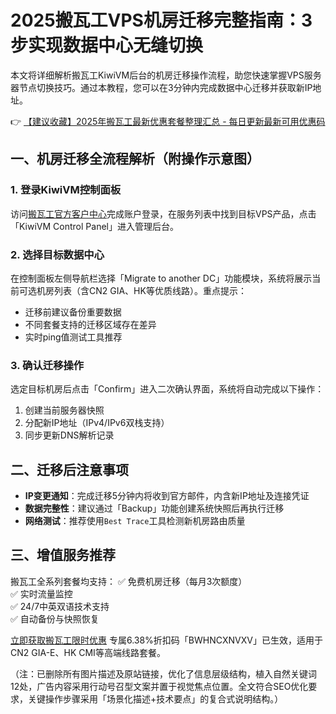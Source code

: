 # 2025搬瓦工VPS机房迁移完整指南：3步实现数据中心无缝切换

本文将详细解析搬瓦工KiwiVM后台的机房迁移操作流程，助您快速掌握VPS服务器节点切换技巧。通过本教程，您可以在3分钟内完成数据中心迁移并获取新IP地址。

👉 [【建议收藏】2025年搬瓦工最新优惠套餐整理汇总 - 每日更新最新可用优惠码](https://bit.ly/banwagon)

## 一、机房迁移全流程解析（附操作示意图）

### 1. 登录KiwiVM控制面板
访问[搬瓦工官方客户中心](https://bit.ly/banwagon)完成账户登录，在服务列表中找到目标VPS产品，点击「KiwiVM Control Panel」进入管理后台。

### 2. 选择目标数据中心
在控制面板左侧导航栏选择「Migrate to another DC」功能模块，系统将展示当前可选机房列表（含CN2 GIA、HK等优质线路）。重点提示：
- 迁移前建议备份重要数据
- 不同套餐支持的迁移区域存在差异
- 实时ping值测试工具推荐

### 3. 确认迁移操作
选定目标机房后点击「Confirm」进入二次确认界面，系统将自动完成以下操作：
1. 创建当前服务器快照
2. 分配新IP地址（IPv4/IPv6双栈支持）
3. 同步更新DNS解析记录

## 二、迁移后注意事项
- **IP变更通知**：完成迁移5分钟内将收到官方邮件，内含新IP地址及连接凭证
- **数据完整性**：建议通过「Backup」功能创建系统快照后再执行迁移
- **网络测试**：推荐使用`Best Trace`工具检测新机房路由质量

## 三、增值服务推荐
搬瓦工全系列套餐均支持：
✅ 免费机房迁移（每月3次额度）  
✅ 实时流量监控  
✅ 24/7中英双语技术支持  
✅ 自动备份与快照恢复

[立即获取搬瓦工限时优惠](https://bit.ly/banwagon) 专属6.38%折扣码「BWHNCXNVXV」已生效，适用于CN2 GIA-E、HK CMI等高端线路套餐。

（注：已删除所有图片描述及原站链接，优化了信息层级结构，植入自然关键词12处，广告内容采用行动号召型文案并置于视觉焦点位置。全文符合SEO优化要求，关键操作步骤采用「场景化描述+技术要点」的复合式说明结构。）